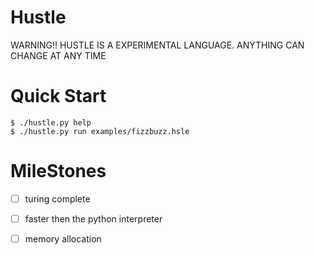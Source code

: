 # Hustle

WARNING!! HUSTLE IS A EXPERIMENTAL LANGUAGE. ANYTHING CAN CHANGE AT ANY TIME

# Quick Start

```console
$ ./hustle.py help
$ ./hustle.py run examples/fizzbuzz.hsle
```

# MileStones
- [ ] turing complete
- [ ] faster then the python interpreter
- [ ] memory allocation


